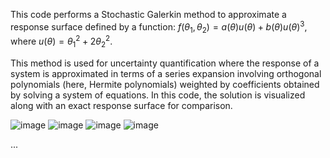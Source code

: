 This code performs a Stochastic Galerkin method to approximate a response surface defined by a function:
$f(\theta_{1}, \theta_{2}) = a(\theta)u(\theta) + b(\theta)u(\theta)^{3}, \text{ where } u(\theta) = \theta_{1}^{2} + 2\theta_{2}^{2}.$

This method is used for uncertainty quantification where the response of a system is approximated in terms of a series expansion involving orthogonal polynomials (here, Hermite polynomials) weighted by coefficients obtained by solving a system of equations. 
In this code, the solution is visualized along with an exact response surface for comparison.

![image](https://github.com/NhatThanh92/Stochastic-FEM/assets/51020597/5076f999-f649-4354-a7b2-d65f7db4639b)
![image](https://github.com/NhatThanh92/Stochastic-FEM/assets/51020597/df1d59c7-869f-412d-891c-98d2786ad4b5)
![image](https://github.com/NhatThanh92/Stochastic-FEM/assets/51020597/cfc27892-cc6d-4c8a-a3d9-57d8e220c181)
![image](https://github.com/NhatThanh92/Stochastic-FEM/assets/51020597/5e2fd61c-d52f-4984-b0c7-1db160bcede2)






...
